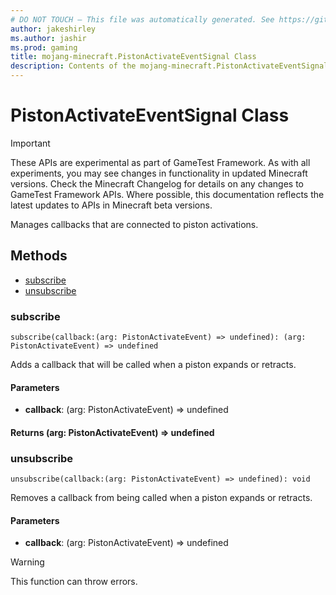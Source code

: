 ```yaml
---
# DO NOT TOUCH — This file was automatically generated. See https://github.com/Mojang/MinecraftScriptingApiDocsGenerator to modify descriptions, examples, etc.
author: jakeshirley
ms.author: jashir
ms.prod: gaming
title: mojang-minecraft.PistonActivateEventSignal Class
description: Contents of the mojang-minecraft.PistonActivateEventSignal class.
---
```

# PistonActivateEventSignal Class
>[!IMPORTANT]
>These APIs are experimental as part of GameTest Framework. As with all experiments, you may see changes in functionality in updated Minecraft versions. Check the Minecraft Changelog for details on any changes to GameTest Framework APIs. Where possible, this documentation reflects the latest updates to APIs in Minecraft beta versions.

Manages callbacks that are connected to piston activations.


## Methods
- [subscribe](#subscribe)
- [unsubscribe](#unsubscribe)
  
### **subscribe**
`
subscribe(callback:(arg: PistonActivateEvent) => undefined): (arg: PistonActivateEvent) => undefined
`

Adds a callback that will be called when a piston expands or retracts.
#### **Parameters**
- **callback**: (arg: PistonActivateEvent) => undefined

#### **Returns** (arg: PistonActivateEvent) => undefined


### **unsubscribe**
`
unsubscribe(callback:(arg: PistonActivateEvent) => undefined): void
`

Removes a callback from being called when a piston expands or retracts.
#### **Parameters**
- **callback**: (arg: PistonActivateEvent) => undefined


> [!WARNING]
> This function can throw errors.


